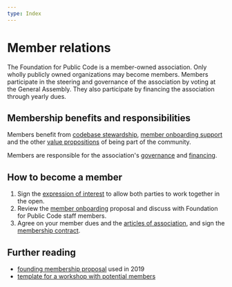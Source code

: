 ```yaml
---
type: Index
---
```


# Member relations

The Foundation for Public Code is a member-owned association. Only wholly publicly owned organizations may become members. Members participate in the steering and governance of the association by voting at the General Assembly. They also participate by financing the association through yearly dues.

## Membership benefits and responsibilities

Members benefit from [codebase stewardship](../codebase-stewardship/index.md), [member onboarding support](member-onboarding-support.md) and the other [value propositions](member-onboarding-support.md) of being part of the community.

Members are responsible for the association's [governance](../../organization/governance-model.md) and [financing](../../organization/financial-model.md).

## How to become a member

1) Sign the [expression of interest](expression-of-interest.md) to allow both parties to work together in the open.
2) Review the [member onboarding](member-onboarding-support.md) proposal and discuss with Foundation for Public Code staff members.
3) Agree on your member dues and the [articles of association](../../organization/articles-of-association.md), and sign the [membership contract](membership-contract.md).

## Further reading

* [founding membership proposal](founding-membership-proposal.md) used in 2019
* [template for a workshop with potential members](founding-membership-workshop.md)
